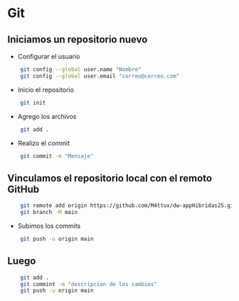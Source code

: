 # Git 
## Iniciamos un repositorio nuevo

- Configurar el usuario

```bash
    git config --global user.name "Nombre"
    git config --global user.email "correo@correo.com"
```
- Inicio el repositorio

```bash
    git init
```
- Agrego los archivos

```bash
    git add .
```
- Realizo el commit

```bash
    git commit -m "Mensaje"
```

## Vinculamos el repositorio local con el remoto GitHub

```bash
    git remote add origin https://github.com/M4ttux/dw-appHibridas25.git
    git branch -M main
```

- Subimos los commits

```bash
    git push -u origin main
```

## Luego
```bash
    git add .
    git commint -m "descripcion de los cambios"
    git push -u origin main
```